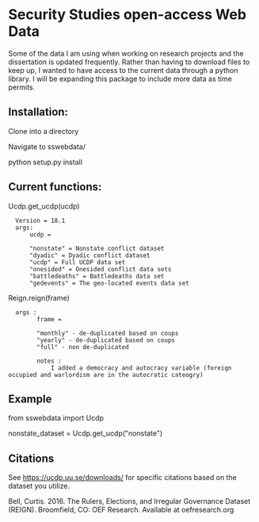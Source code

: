 # Security Studies open-access Web Data

Some of the data I am using when working on research projects and the
dissertation is updated frequently.  Rather than having to download files to keep up,
I wanted to have access to the current data through a python library. I will be
expanding this package to include more data as time permits.

## Installation:
Clone into a directory

Navigate to sswebdata/

python setup.py install


## Current functions:

  Ucdp.get_ucdp(ucdp)

      Version = 18.1
      args:
          ucdp =

          "nonstate" = Nonstate conflict dataset
          "dyadic" = Dyadic conflict dataset
          "ucdp" = Full UCDP data set
          "onesided" = Onesided conflict data sets
          "battledeaths" = Battledeaths data set
          "gedevents" = The geo-located events data set


  Reign.reign(frame)
  
      args :
            frame =

            "monthly" - de-duplicated based on coups
            "yearly" - de-duplicated based on coups
            "full" - non de-duplicated

            notes :
                I added a democracy and autocracy variable (foreign occupied and warlordism are in the autocratic cateogry)

## Example

from sswebdata import Ucdp

nonstate_dataset = Ucdp.get_ucdp("nonstate")

## Citations

See https://ucdp.uu.se/downloads/ for specific citations based on the dataset you utilize.

Bell, Curtis. 2016. The Rulers, Elections, and Irregular Governance Dataset (REIGN). Broomfield, CO: OEF Research. Available at oefresearch.org
